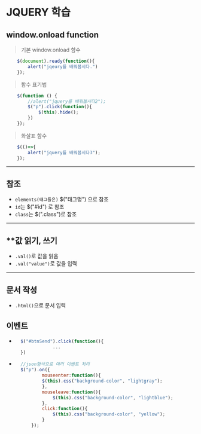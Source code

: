 # JQUERY 학습

## **window.onload function**

> 기본 window.onload 함수
```javascript
    $(document).ready(function(){
        alert("jqeury를 배워봅시다.")
    });
```
> 함수 표기법
```javascript
    $(function () {
        //alert("jquery를 배워봅시다2");
        $("p").click(function(){
            $(this).hide();
        })
    });
```
> 화살표 함수
```javascript
    $(()=>{
        alert("jquery를 배워봅시다3");
    });
```


------
## **참조**
- ```elements(태그들은)``` $("태그명") 으로 참조
- ```id```는 $("#id") 로 참조
- ```class```는 $(".class")로 참조

-----
## **값 읽기, 쓰기
- ```.val()```로 값을 읽음
- ```.val("value")```로 값을 입력

----
## **문서 작성**
- ```.html()```으로 문서 입력

## **이벤트**
- ```javascript
    $("#btnSend").click(function(){
                ...
    })
  ```

- ```javascript
    //json형식으로 여러 이벤트 처리
    $("p").on({
            mouseenter:function(){
            $(this).css("background-color", "lightgray");
            },
            mouseleave:function(){
                $(this).css("background-color", "lightblue");
            },
            click:function(){
                $(this).css("background-color", "yellow");
            }
        });
    ```